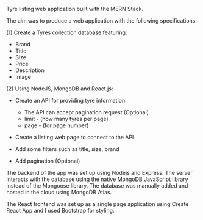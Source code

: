 Tyre listing web application built with the MERN Stack.

The aim was to produce a web application with the following specifications:

(1) Create a Tyres collection database featuring:

 - Brand
 - Title
 - Size
 - Price
 - Description
 - Image

(2) Using NodeJS, MongoDB and React.js:

- Create an API for providing tyre information
  - The API can accept pagination request (Optional)
   - limit - (how many tyres per page)
   - page - (for page number)

- Create a listing web page to connect to the API
 - Add some filters such as title, size, brand
 - Add pagination (Optional)

The backend of the app was set up using Nodejs and Express. 
The server interacts with the database using the native MongoDB JavaScript library instead of the Mongoose library.
The database was manually added and hosted in the cloud using MongoDB Atlas.

The React frontend was set up as a single page application using Create React App and I used Bootstrap for styling.

